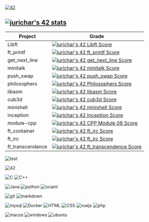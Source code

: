 [![42](https://badgen.net/badge/Born2Code/jurichar/orange?cache=86400&icon=https://meta.intra.42.fr/assets/42_logo-7dfc9110a5319a308863b96bda33cea995046d1731cebb735e41b16255106c12.svg)](https://profile.intra.42.fr/users/jurichar)

[![jurichar's 42 stats](https://badge42.vercel.app/api/v2/cl59aitlt004009lbtt6nrcuq/stats?cursusId=21&coalitionId=47)]()
---
| Project       | Grade  |
| ------------- | --------------------------------------------------- |
| Libft         | [![jurichar's 42 Libft Score]()]()                              |
| ft_printf     | [![jurichar's 42 ft_printf Score]()]()          |
| get_next_line | [![jurichar's 42 get_next_line Score]()]()        |
| minitalk      | [![jurichar's 42 minitalk Score]()]()                      |
| push_swap     | [![jurichar's 42 push_swap Score]()]()                   |
| philosophers  | [![jurichar's 42 Philosophers Score]()]() |
| libasm        | [![jurichar's 42 libasm Score]()]()                                     |
| cub3d            | [![jurichar's 42 cub3d Score]()]()                    |
| minishell        | [![jurichar's 42 minishell Score]()]()                      |
| inception        | [![jurichar's 42 Inception Score]()]()                       |
| module-cpp       | [![jurichar's 42 CPP Module 08 Score]()]() |
| ft_container     | [![jurichar's 42 ft_irc Score]()]()                  |
| ft_irc           | [![jurichar's 42 ft_irc Score]()]()                              |
| ft_transcendance | [![jurichar's 42 ft_transcendence Score]()]()                     |

![test](https://img.shields.io/github/followers/jurichar?style=for-the-badge&logo=appveyor)


![42](https://camo.githubusercontent.com/0974bb802a7195ef994e4fd59662b33f0aef10da601a3ed41e9e67c1c6c029b2/68747470733a2f2f696d672e736869656c64732e696f2f7374617469632f76313f7374796c653d666f722d7468652d6261646765266d6573736167653d343226636f6c6f723d303030303030266c6f676f3d3432266c6f676f436f6c6f723d464646464646266c6162656c3d)


![C](https://img.shields.io/badge/C-00599C?style=for-the-badge&logo=c&logoColor=white)
![C++](https://img.shields.io/badge/C%2B%2B-00599C?style=for-the-badge&logo=c%2B%2B&logoColor=white)

![Java](https://img.shields.io/badge/Java-ED8B00?style=for-the-badge&logo=java&logoColor=white)
![python](https://img.shields.io/badge/Python-14354C?style=for-the-badge&logo=python&logoColor=white)
![ocaml](https://camo.githubusercontent.com/3b0b92d33352cbdc920277d646a76ded52a2e83294aa99796c9b821f47d579de/68747470733a2f2f696d672e736869656c64732e696f2f7374617469632f76313f7374796c653d666f722d7468652d6261646765266d6573736167653d4f43616d6c26636f6c6f723d454336383133266c6f676f3d4f43616d6c266c6f676f436f6c6f723d464646464646266c6162656c3d)

![git](https://camo.githubusercontent.com/42acc7ee3a18313a065e672e0835729edf3361dedb045d6c3cf8821fe30a1c2d/68747470733a2f2f696d672e736869656c64732e696f2f7374617469632f76313f7374796c653d666f722d7468652d6261646765266d6573736167653d47697426636f6c6f723d463035303332266c6f676f3d476974266c6f676f436f6c6f723d464646464646266c6162656c3d)
![markdown](https://img.shields.io/badge/Markdown-000000?style=for-the-badge&logo=markdown&logoColor=white)


![mysql](https://img.shields.io/badge/MySQL-00000F?style=for-the-badge&logo=mysql&logoColor=white)
![Docker](https://img.shields.io/badge/Docker-2CA5E0?style=for-the-badge&logo=docker&logoColor=white)
![HTML](https://img.shields.io/badge/HTML-239120?style=for-the-badge&logo=html5&logoColor=white)
![CSS](https://img.shields.io/badge/CSS-239120?&style=for-the-badge&logo=css3&logoColor=white)
![vuejs](https://camo.githubusercontent.com/50decafa53f269e4c88e47320b85896b1823a4be4ac8d1913b197111e4a10da1/68747470733a2f2f696d672e736869656c64732e696f2f7374617469632f76313f7374796c653d666f722d7468652d6261646765266d6573736167653d5675652e6a7326636f6c6f723d323232323232266c6f676f3d5675652e6a73266c6f676f436f6c6f723d344643303844266c6162656c3d)
![php](https://img.shields.io/badge/PHP-777BB4?style=for-the-badge&logo=php&logoColor=white)

![macos](https://camo.githubusercontent.com/2dbf48f1d4f42b9fb505af7afad8b6012f64d04219793309f814d59a33cab631/68747470733a2f2f696d672e736869656c64732e696f2f7374617469632f76313f7374796c653d666f722d7468652d6261646765266d6573736167653d6d61634f5326636f6c6f723d303030303030266c6f676f3d6d61634f53266c6f676f436f6c6f723d464646464646266c6162656c3d)
![windows](https://camo.githubusercontent.com/822807a1e77754e8f7eda38b7ca7af442d261b38e332d4ce5b3154526221c379/68747470733a2f2f696d672e736869656c64732e696f2f7374617469632f76313f7374796c653d666f722d7468652d6261646765266d6573736167653d57696e646f777326636f6c6f723d303037384436266c6f676f3d57696e646f7773266c6f676f436f6c6f723d464646464646266c6162656c3d)
![ubuntu](https://camo.githubusercontent.com/1814dfdb62c9a3366a9946083ac0f3ed32aad98e665b287769332252d945f2f1/68747470733a2f2f696d672e736869656c64732e696f2f7374617469632f76313f7374796c653d666f722d7468652d6261646765266d6573736167653d5562756e747526636f6c6f723d453935343230266c6f676f3d5562756e7475266c6f676f436f6c6f723d464646464646266c6162656c3d)
